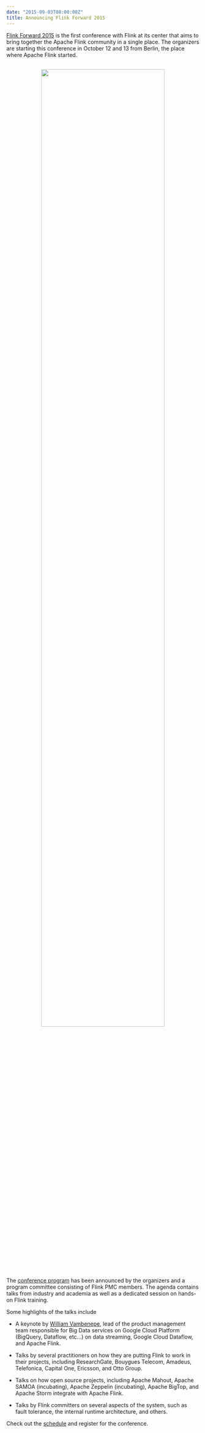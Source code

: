 ```yaml
---
date: "2015-09-03T08:00:00Z"
title: Announcing Flink Forward 2015
---
```


[Flink Forward 2015](http://2015.flink-forward.org/) is the first
conference with Flink at its center that aims to bring together the
Apache Flink community in a single place. The organizers are starting
this conference in October 12 and 13 from Berlin, the place where
Apache Flink started.

<center>
<img src="/img/blog/flink-forward-banner.png" style="width:80%;margin:15px">
</center>

The [conference program](http://2015.flink-forward.org/?post_type=day) has
been announced by the organizers and a program committee consisting of
Flink PMC members. The agenda contains talks from industry and
academia as well as a dedicated session on hands-on Flink training.

Some highlights of the talks include

- A keynote by [William
  Vambenepe](http://2015.flink-forward.org/?speaker=william-vambenepe),
  lead of the product management team responsible for Big Data
  services on Google Cloud Platform (BigQuery, Dataflow, etc...) on
  data streaming, Google Cloud Dataflow, and Apache Flink.

- Talks by several practitioners on how they are putting Flink to work
  in their projects, including ResearchGate, Bouygues Telecom,
  Amadeus, Telefonica, Capital One, Ericsson, and Otto Group.

- Talks on how open source projects, including Apache Mahout, Apache
  SAMOA (incubating), Apache Zeppelin (incubating), Apache BigTop, and
  Apache Storm integrate with Apache Flink.

- Talks by Flink committers on several aspects of the system, such as
  fault tolerance, the internal runtime architecture, and others.

Check out the [schedule](http://2015.flink-forward.org/?post_type=day) and
register for the conference.

